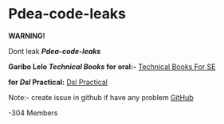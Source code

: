# Pdea-code-leaks

**WARNING!**

Dont leak **_Pdea-code-leaks_**

**Garibo Lelo _Technical Books_ for oral:-**
[Technical Books For SE](https://drive.google.com/drive/u/0/folders/18RrPoSQJWgfRnYKSRpQKT4qBAksKW2YI)

**for _Dsl_ Practical:**
[Dsl Practical](https://github.com/pdeacodeleaks/Dsl)

Note:- create issue in github if have any problem
[GitHub](https://github.com/pdeacodeleaks)

-304 Members 
